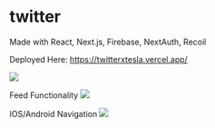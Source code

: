 # twitter
Made with React, Next.js, Firebase, NextAuth, Recoil

Deployed Here:
https://twitterxtesla.vercel.app/

![](https://user-images.githubusercontent.com/81671608/165758165-4d0af764-c437-4a4d-8eb6-5b6b2c0e197c.gif)

Feed Functionality
![](https://user-images.githubusercontent.com/81671608/165758183-d9d0950c-2a26-4568-8826-05ebeeb3ab8d.gif)

IOS/Android Navigation
![](https://user-images.githubusercontent.com/81671608/165758231-ffadb77e-1334-4029-bda3-09dddb8370b3.gif)
